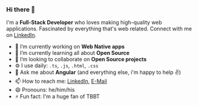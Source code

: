 ### Hi there 👋

I'm a **Full-Stack Developer** who loves making high-quality web applications. Fascinated by everything that's web related. Connect with me on [LinkedIn](https://www.linkedin.com/in/robin-genz-4a688b153/).

- 🔭 I’m currently working on **Web Native apps**
- 🌱 I’m currently learning all about **Open Source**
- 👯 I’m looking to collaborate on **Open Source projects**
- ⚙️ I use daily: `.ts`, `.js`, `.html`, `.css`
- 💬 Ask me about **Angular** (and everything else, i'm happy to help ✌️)
- 📫 How to reach me: [LinkedIn](https://www.linkedin.com/in/robin-genz-4a688b153/), [E-Mail](mailto:mail@robingenz.dev)
- 😄 Pronouns: he/him/his
- ⚡ Fun fact: I'm a huge fan of TBBT

